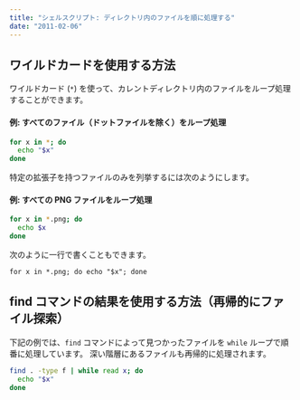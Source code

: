 ```yaml
---
title: "シェルスクリプト: ディレクトリ内のファイルを順に処理する"
date: "2011-02-06"
---
```


ワイルドカードを使用する方法
----

ワイルドカード (`*`) を使って、カレントディレクトリ内のファイルをループ処理することができます。

#### 例: すべてのファイル（ドットファイルを除く）をループ処理

~~~ bash
for x in *; do
  echo "$x"
done
~~~

特定の拡張子を持つファイルのみを列挙するには次のようにします。

#### 例: すべての PNG ファイルをループ処理

~~~ bash
for x in *.png; do
  echo $x
done
~~~

次のように一行で書くこともできます。

~~~
for x in *.png; do echo "$x"; done
~~~


find コマンドの結果を使用する方法（再帰的にファイル探索）
----

下記の例では、`find` コマンドによって見つかったファイルを `while` ループで順番に処理しています。
深い階層にあるファイルも再帰的に処理されます。

~~~ bash
find . -type f | while read x; do
  echo "$x"
done
~~~

